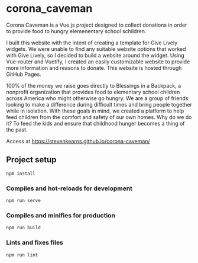 # corona_caveman

Corona Caveman is a Vue.js project designed to collect donations in order to provide food to hungry elemenentary school schildren.

I built this website with the intent of creating a template for Give Lively widgets. We were unable to find any suitable website options that worked with Give Lively, so I decided to build a website around the widget. Using Vue-router and Vuetify, I created an easily customizable website to provide more information and reasons to donate. This website is hosted through GitHub Pages.

100% of the money we raise goes directly to Blessings in a Backpack, a nonprofit organization that provides food to elementary school children across America who might otherwise go hungry. We are a group of friends looking to make a difference during difficult times and bring people together while in isolation. With these goals in mind, we created a platform to help feed children from the comfort and safety of our own homes. Why do we do it? To feed the kids and ensure that childhood hunger becomes a thing of the past. 

Access at https://stevenkearns.github.io/corona-caveman/

## Project setup
```
npm install
```

### Compiles and hot-reloads for development
```
npm run serve
```

### Compiles and minifies for production
```
npm run build
```

### Lints and fixes files
```
npm run lint
```
